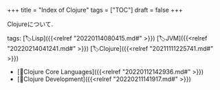 +++
title = "Index of Clojure"
tags = ["TOC"]
draft = false
+++

Clojureについて.

tags: [🏷Lisp]({{<relref "20220114080415.md#" >}}) [🏷JVM]({{<relref "20220214041241.md#" >}}) [🏷Clojure]({{<relref "20211111225741.md#" >}})

-   [📂Clojure Core Languages]({{<relref "20220112142936.md#" >}})
-   [📂Clojure Development]({{<relref "20220211141917.md#" >}})
